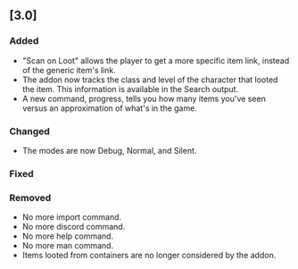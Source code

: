 ## [3.0]
### Added
- "Scan on Loot" allows the player to get a more specific item link, instead of the generic item's link.
- The addon now tracks the class and level of the character that looted the item. This information is available in the Search output.
- A new command, progress, tells you how many items you've seen versus an approximation of what's in the game.

### Changed
- The modes are now Debug, Normal, and Silent.

### Fixed

### Removed
- No more import command.
- No more discord command.
- No more help command.
- No more man command.
- Items looted from containers are no longer considered by the addon.